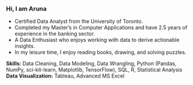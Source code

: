 ### Hi, I am Aruna

- Certified Data Analyst from the University of Toronto.
- Completed my Master’s in Computer Applications and have 2.5 years of experience in the banking sector.
- A Data Enthusiast who enjoys working with data to derive actionable insights.
- In my leisure time, I enjoy reading books, drawing, and solving puzzles.


**Skills:** Data Cleaning, Data Modeling, Data Wrangling, Python (Pandas, NumPy, sci-kit-learn, Matplotlib, TensorFlow), SQL, R, Statistical Analysis
**Data Visualization:** Tableau, Advanced MS Excel

